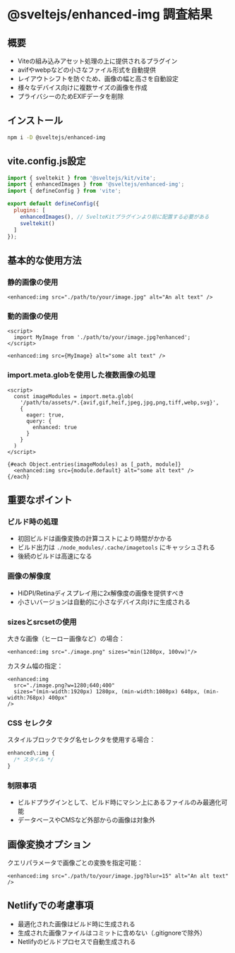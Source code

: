 # @sveltejs/enhanced-img 調査結果

## 概要
- Viteの組み込みアセット処理の上に提供されるプラグイン
- avifやwebpなどの小さなファイル形式を自動提供
- レイアウトシフトを防ぐため、画像の幅と高さを自動設定
- 様々なデバイス向けに複数サイズの画像を作成
- プライバシーのためEXIFデータを削除

## インストール
```bash
npm i -D @sveltejs/enhanced-img
```

## vite.config.js設定
```javascript
import { sveltekit } from '@sveltejs/kit/vite';
import { enhancedImages } from '@sveltejs/enhanced-img';
import { defineConfig } from 'vite';

export default defineConfig({
  plugins: [
    enhancedImages(), // SvelteKitプラグインより前に配置する必要がある
    sveltekit()
  ]
});
```

## 基本的な使用方法

### 静的画像の使用
```svelte
<enhanced:img src="./path/to/your/image.jpg" alt="An alt text" />
```

### 動的画像の使用
```svelte
<script>
  import MyImage from './path/to/your/image.jpg?enhanced';
</script>

<enhanced:img src={MyImage} alt="some alt text" />
```

### import.meta.globを使用した複数画像の処理
```svelte
<script>
  const imageModules = import.meta.glob(
    '/path/to/assets/*.{avif,gif,heif,jpeg,jpg,png,tiff,webp,svg}',
    {
      eager: true,
      query: {
        enhanced: true
      }
    }
  )
</script>

{#each Object.entries(imageModules) as [_path, module]}
  <enhanced:img src={module.default} alt="some alt text" />
{/each}
```

## 重要なポイント

### ビルド時の処理
- 初回ビルドは画像変換の計算コストにより時間がかかる
- ビルド出力は `./node_modules/.cache/imagetools` にキャッシュされる
- 後続のビルドは高速になる

### 画像の解像度
- HiDPI/Retinaディスプレイ用に2x解像度の画像を提供すべき
- 小さいバージョンは自動的に小さなデバイス向けに生成される

### sizesとsrcsetの使用
大きな画像（ヒーロー画像など）の場合：
```svelte
<enhanced:img src="./image.png" sizes="min(1280px, 100vw)"/>
```

カスタム幅の指定：
```svelte
<enhanced:img
  src="./image.png?w=1280;640;400"
  sizes="(min-width:1920px) 1280px, (min-width:1080px) 640px, (min-width:768px) 400px"
/>
```

### CSS セレクタ
スタイルブロックでタグ名セレクタを使用する場合：
```css
enhanced\:img {
  /* スタイル */
}
```

### 制限事項
- ビルドプラグインとして、ビルド時にマシン上にあるファイルのみ最適化可能
- データベースやCMSなど外部からの画像は対象外

## 画像変換オプション
クエリパラメータで画像ごとの変換を指定可能：
```svelte
<enhanced:img src="./path/to/your/image.jpg?blur=15" alt="An alt text" />
```

## Netlifyでの考慮事項
- 最適化された画像はビルド時に生成される
- 生成された画像ファイルはコミットに含めない（.gitignoreで除外）
- Netlifyのビルドプロセスで自動生成される
